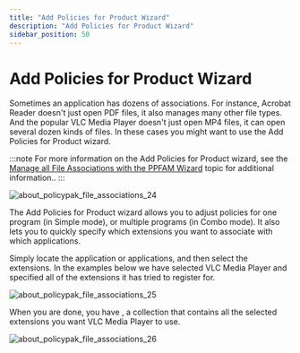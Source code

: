 ```yaml
---
title: "Add Policies for Product Wizard"
description: "Add Policies for Product Wizard"
sidebar_position: 50
---
```


# Add Policies for Product Wizard

Sometimes an application has dozens of associations. For instance, Acrobat Reader doesn't just open
PDF files, it also manages many other file types. And the popular VLC Media Player doesn't just open
MP4 files, it can open several dozen kinds of files. In these cases you might want to use the Add
Policies for Product wizard.

:::note
For more information on the Add Policies for Product wizard, see the
[Manage all File Associations with the PPFAM Wizard](/docs/endpointpolicymanager/components/fileassociationsmanager/videolearningcenter/gettingstarted/wizard.md) topic for
additional information..
:::


![about_policypak_file_associations_24](/images/endpointpolicymanager/fileassociations/about_endpointpolicymanager_file_associations_24.webp)

The Add Policies for Product wizard allows you to adjust policies for one program (in Simple mode),
or multiple programs (in Combo mode). It also lets you to quickly specify which extensions you want
to associate with which applications.

Simply locate the application or applications, and then select the extensions. In the examples below
we have selected VLC Media Player and specified all of the extensions it has tried to register for.

![about_policypak_file_associations_25](/images/endpointpolicymanager/fileassociations/about_endpointpolicymanager_file_associations_25.webp)

When you are done, you have , a collection that contains all the selected extensions you want VLC
Media Player to use.

![about_policypak_file_associations_26](/images/endpointpolicymanager/fileassociations/about_endpointpolicymanager_file_associations_26.webp)
